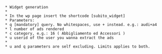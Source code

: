 
     * Widget generation
     *
     * In the wp page insert the shortcode [subito_widget]
     * Parameters:
     * q [mandatory] query. No whitespaces, use + instead. e.g.: audi+a4 
     * l number of ads rendered
     * c category, e.g.: 16 ( Abbigliamento ed Accessori )
     * u userid of the user you wanna extract the ads 
     * 
     * u and q parameters are self excluding. Limits applies to both.

